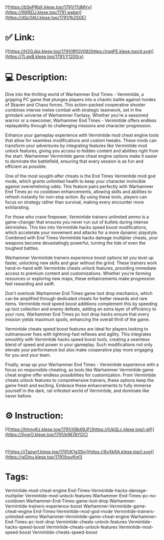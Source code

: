 [![https://bSePRbX.klese.top/1791/1TdMVv](https://9WBDJ.klese.top/1791.webp)](https://dQc0AU.klese.top/1791/fk2SGE)
# ✅ Link:
[![https://H2GJkq.klese.top/1791/lRfGV09](https://rqqPE.klese.top/d.svg)](https://7LgpB.klese.top/1791/Y1200rx)
# 💻 Description:
Dive into the thrilling world of Warhammer End Times - Vermintide, a gripping PC game that plunges players into a chaotic battle against hordes of Skaven and Chaos forces. This action-packed cooperative shooter combines intense melee combat with strategic teamwork, set in the grimdark universe of Warhammer Fantasy. Whether you're a seasoned warrior or a newcomer, Warhammer End Times - Vermintide offers endless replayability through its challenging missions and character progression.



Enhance your gameplay experience with Vermintide mod cheat engine tools that allow for seamless modifications and custom tweaks. These mods can transform your adventures by integrating features like Vermintide mod unlock features, giving you access to hidden content and abilities right from the start. Warhammer Vermintide game cheat engine options make it easier to dominate the battlefield, ensuring that every session is as fun and efficient as possible.



One of the most sought-after cheats is the End Times Vermintide mod god mode, which grants unlimited health to keep your character invincible against overwhelming odds. This feature pairs perfectly with Warhammer End Times pc no cooldown enhancements, allowing skills and abilities to refresh instantly for non-stop action. By using these tools, players can focus on strategy rather than survival, making every encounter more exhilarating.



For those who crave firepower, Vermintide trainers unlimited ammo is a game-changer that ensures you never run out of bullets during intense skirmishes. This ties into Vermintide hacks speed boost modifications, which accelerate your movement and attacks for a more dynamic playstyle. Combined with End Times Vermintide hacks damage multiplier cheats, your weapons become devastatingly powerful, turning the tide of even the toughest battles.



Warhammer Vermintide trainers experience boost options let you level up faster, unlocking new skills and gear without the grind. These trainers work hand-in-hand with Vermintide cheats unlock features, providing immediate access to premium content and customizations. Whether you're farming resources or exploring new maps, these enhancements make progression feel rewarding and swift.



Don't overlook Warhammer End Times game loot drop mechanics, which can be amplified through dedicated cheats for better rewards and rare items. Vermintide mod speed boost additions complement this by speeding up loot collection and enemy defeats, adding an extra layer of efficiency to your runs. Warhammer End Times pc loot drop hacks ensure that every mission yields maximum spoils, enhancing the overall thrill of the game.



Vermintide cheats speed boost features are ideal for players looking to outmaneuver foes with lightning-fast reflexes and agility. This integrates smoothly with Vermintide hacks speed boost tools, creating a seamless blend of speed and power in your gameplay. Such modifications not only elevate your performance but also make cooperative play more engaging for you and your team.



Finally, wrap up your Warhammer End Times - Vermintide experience with a focus on responsible cheating, as tools like Warhammer Vermintide game cheat engine offer endless possibilities for customization. From Vermintide cheats unlock features to comprehensive trainers, these options keep the game fresh and exciting. Embrace these enhancements to fully immerse yourself in the dark, rat-infested world of Vermintide, and dominate like never before.

# ⚙️ Instruction:
[![https://hhmyKz.klese.top/1791/X8btl9JF](https://iUkQLc.klese.top/i.gif)](https://SygrO.klese.top/1791/k967AYOC)
#
[![https://iTazwrf.klese.top/1791/K1g3Siy](https://8vXkftA.klese.top/l.svg)](https://wDlnu.klese.top/1791/bsvKm1)
# Tags:
Vermintide-mod-cheat-engine End-Times-Vermintide-hacks-damage-multiplier Vermintide-mod-unlock-features Warhammer-End-Times-pc-no-cooldown Warhammer-End-Times-game-loot-drop Warhammer-Vermintide-trainers-experience-boost Warhammer-Vermintide-game-cheat-engine End-Times-Vermintide-mod-god-mode Vermintide-trainers-unlimited-ammo Warhammer-Vermintide-game-cheat-engine Warhammer-End-Times-pc-loot-drop Vermintide-cheats-unlock-features Vermintide-hacks-speed-boost Vermintide-cheats-unlock-features Vermintide-mod-speed-boost Vermintide-cheats-speed-boost






